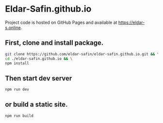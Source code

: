 # Eldar-Safin.github.io
Project code is hosted on GitHub Pages and available at https://eldar-s.online.

## First, clone and install package.
```sh
git clone https://github.com/eldar-safin/eldar-safin.github.io.git && \
cd ./eldar-safin.github.io && \
npm install
```

## Then start dev server
```sh
npm run dev
```

## or build a static site.
```sh
npm run build
```
